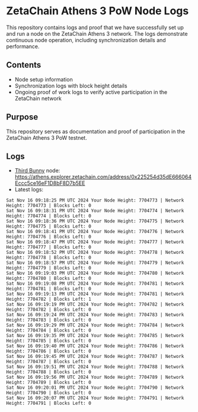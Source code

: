 # ZetaChain Athens 3 PoW Node Logs
This repository contains logs and proof that we have successfully set up and run a node on the ZetaChain Athens 3 network. The logs demonstrate continuous node operation, including synchronization details and performance.

## Contents
- Node setup information
- Synchronization logs with block height details
- Ongoing proof of work logs to verify active participation in the ZetaChain network

## Purpose
This repository serves as documentation and proof of participation in the ZetaChain Athens 3 PoW testnet.

## Logs

- [Third Bunny](https://thirdbunny.xyz/) node: https://athens.explorer.zetachain.com/address/0x225254d35dE666064Eccc5ce16eF1D8bF8D7b5EE
- Latest logs:
```
Sat Nov 16 09:18:25 PM UTC 2024 Your Node Height: 7704773 | Network Height: 7704773 | Blocks Left: 0
Sat Nov 16 09:18:31 PM UTC 2024 Your Node Height: 7704774 | Network Height: 7704774 | Blocks Left: 0
Sat Nov 16 09:18:36 PM UTC 2024 Your Node Height: 7704775 | Network Height: 7704775 | Blocks Left: 0
Sat Nov 16 09:18:41 PM UTC 2024 Your Node Height: 7704776 | Network Height: 7704776 | Blocks Left: 0
Sat Nov 16 09:18:47 PM UTC 2024 Your Node Height: 7704777 | Network Height: 7704777 | Blocks Left: 0
Sat Nov 16 09:18:52 PM UTC 2024 Your Node Height: 7704778 | Network Height: 7704778 | Blocks Left: 0
Sat Nov 16 09:18:57 PM UTC 2024 Your Node Height: 7704779 | Network Height: 7704779 | Blocks Left: 0
Sat Nov 16 09:19:03 PM UTC 2024 Your Node Height: 7704780 | Network Height: 7704780 | Blocks Left: 0
Sat Nov 16 09:19:08 PM UTC 2024 Your Node Height: 7704781 | Network Height: 7704781 | Blocks Left: 0
Sat Nov 16 09:19:13 PM UTC 2024 Your Node Height: 7704781 | Network Height: 7704782 | Blocks Left: 1
Sat Nov 16 09:19:19 PM UTC 2024 Your Node Height: 7704782 | Network Height: 7704782 | Blocks Left: 0
Sat Nov 16 09:19:24 PM UTC 2024 Your Node Height: 7704783 | Network Height: 7704783 | Blocks Left: 0
Sat Nov 16 09:19:29 PM UTC 2024 Your Node Height: 7704784 | Network Height: 7704784 | Blocks Left: 0
Sat Nov 16 09:19:35 PM UTC 2024 Your Node Height: 7704785 | Network Height: 7704785 | Blocks Left: 0
Sat Nov 16 09:19:40 PM UTC 2024 Your Node Height: 7704786 | Network Height: 7704786 | Blocks Left: 0
Sat Nov 16 09:19:45 PM UTC 2024 Your Node Height: 7704787 | Network Height: 7704787 | Blocks Left: 0
Sat Nov 16 09:19:51 PM UTC 2024 Your Node Height: 7704788 | Network Height: 7704788 | Blocks Left: 0
Sat Nov 16 09:19:56 PM UTC 2024 Your Node Height: 7704789 | Network Height: 7704789 | Blocks Left: 0
Sat Nov 16 09:20:01 PM UTC 2024 Your Node Height: 7704790 | Network Height: 7704790 | Blocks Left: 0
Sat Nov 16 09:20:07 PM UTC 2024 Your Node Height: 7704791 | Network Height: 7704791 | Blocks Left: 0
```
